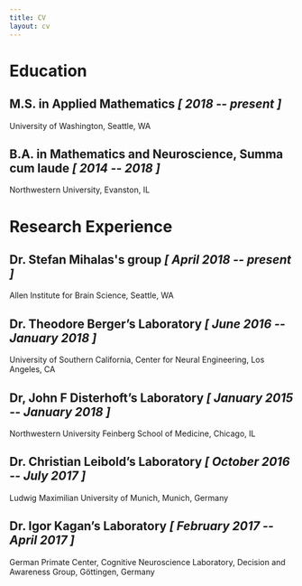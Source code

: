 ```yaml
---
title: CV
layout: cv
---
```


# Education

## M.S. in Applied Mathematics    *[ 2018 -- present ]*

University of Washington, Seattle, WA


## B.A. in Mathematics and Neuroscience, Summa cum laude     *[ 2014 -- 2018 ]*

Northwestern University, Evanston, IL


# Research Experience

## Dr. Stefan Mihalas's group  *[ April 2018 -- present ]*

Allen Institute for Brain Science, Seattle, WA


## Dr. Theodore Berger’s Laboratory  *[ June 2016 -- January 2018 ]*

University of Southern California, Center for Neural Engineering, Los Angeles, CA


## Dr, John F Disterhoft’s Laboratory  *[ January 2015 -- January 2018 ]*

Northwestern University Feinberg School of Medicine, Chicago, IL


## Dr. Christian Leibold’s Laboratory  *[ October 2016 -- July 2017 ]*

Ludwig Maximilian University of Munich, Munich, Germany


## Dr. Igor Kagan’s Laboratory  *[ February 2017 -- April 2017 ]*

German Primate Center, Cognitive Neuroscience Laboratory, Decision and Awareness Group, Göttingen, Germany
